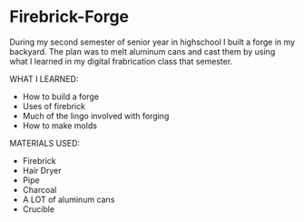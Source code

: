 # Firebrick-Forge
During my second semester of senior year in highschool I built a forge in my backyard. The plan was to melt aluminum cans and cast them by using what I learned in my digital frabrication class that semester.

WHAT I LEARNED:
- How to build a forge
- Uses of firebrick
- Much of the lingo involved with forging
- How to make molds

MATERIALS USED:
- Firebrick
- Hair Dryer
- Pipe
- Charcoal
- A LOT of aluminum cans
- Crucible
